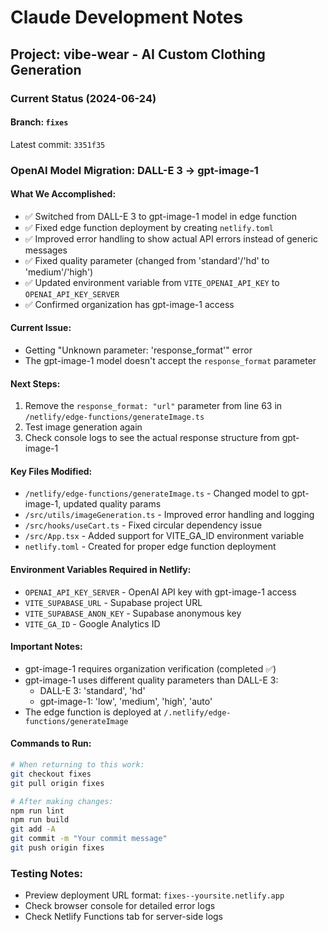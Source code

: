 # Claude Development Notes

## Project: vibe-wear - AI Custom Clothing Generation

### Current Status (2024-06-24)

#### Branch: `fixes`
Latest commit: `3351f35`

### OpenAI Model Migration: DALL-E 3 → gpt-image-1

#### What We Accomplished:
- ✅ Switched from DALL-E 3 to gpt-image-1 model in edge function
- ✅ Fixed edge function deployment by creating `netlify.toml`
- ✅ Improved error handling to show actual API errors instead of generic messages
- ✅ Fixed quality parameter (changed from 'standard'/'hd' to 'medium'/'high')
- ✅ Updated environment variable from `VITE_OPENAI_API_KEY` to `OPENAI_API_KEY_SERVER`
- ✅ Confirmed organization has gpt-image-1 access

#### Current Issue:
- Getting "Unknown parameter: 'response_format'" error
- The gpt-image-1 model doesn't accept the `response_format` parameter

#### Next Steps:
1. Remove the `response_format: "url"` parameter from line 63 in `/netlify/edge-functions/generateImage.ts`
2. Test image generation again
3. Check console logs to see the actual response structure from gpt-image-1

#### Key Files Modified:
- `/netlify/edge-functions/generateImage.ts` - Changed model to gpt-image-1, updated quality params
- `/src/utils/imageGeneration.ts` - Improved error handling and logging
- `/src/hooks/useCart.ts` - Fixed circular dependency issue
- `/src/App.tsx` - Added support for VITE_GA_ID environment variable
- `netlify.toml` - Created for proper edge function deployment

#### Environment Variables Required in Netlify:
- `OPENAI_API_KEY_SERVER` - OpenAI API key with gpt-image-1 access
- `VITE_SUPABASE_URL` - Supabase project URL
- `VITE_SUPABASE_ANON_KEY` - Supabase anonymous key
- `VITE_GA_ID` - Google Analytics ID

#### Important Notes:
- gpt-image-1 requires organization verification (completed ✅)
- gpt-image-1 uses different quality parameters than DALL-E 3:
  - DALL-E 3: 'standard', 'hd'
  - gpt-image-1: 'low', 'medium', 'high', 'auto'
- The edge function is deployed at `/.netlify/edge-functions/generateImage`

#### Commands to Run:
```bash
# When returning to this work:
git checkout fixes
git pull origin fixes

# After making changes:
npm run lint
npm run build
git add -A
git commit -m "Your commit message"
git push origin fixes
```

### Testing Notes:
- Preview deployment URL format: `fixes--yoursite.netlify.app`
- Check browser console for detailed error logs
- Check Netlify Functions tab for server-side logs